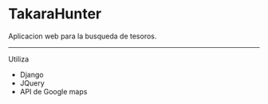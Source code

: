 # TakaraHunter

Aplicacion web para la busqueda de tesoros.

---

Utiliza

* Django
* JQuery
* API de Google maps


